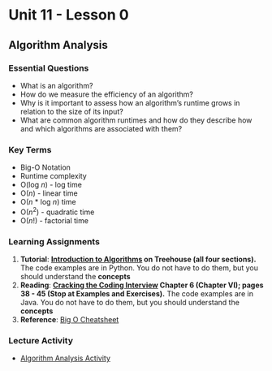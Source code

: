# Unit 11 - Lesson 0
## Algorithm Analysis

### Essential Questions
* What is an algorithm?
* How do we measure the efficiency of an algorithm?
* Why is it important to assess how an algorithm’s runtime grows in relation to the size of its input?
* What are common algorithm runtimes and how do they describe how and which algorithms are associated with them?

### Key Terms
* Big-O Notation
* Runtime complexity
* O(log _n_) - log time
* O(_n_) - linear time
* O(_n_ * log _n_) time
* O(_n_<sup>2</sup>) - quadratic time
* O(_n_!) - factorial time

### Learning Assignments
1. **Tutorial**: **[Introduction to Algorithms](https://teamtreehouse.com/library/introduction-to-algorithms) on Treehouse (all four sections).** The code examples are in Python. You do not have to do them, but you should understand the **concepts**
2. **Reading**: **[Cracking the Coding Interview](http://englishonlineclub.com/pdf/Cracking%20the%20Coding%20Interview%20-%20189%20Programming%20Questions%20and%20Solutions%20(6th%20Edition)%20[EnglishOnlineClub.com].pdf) Chapter 6 (Chapter VI); pages 38 - 45 (Stop at Examples and Exercises).** The code examples are in Java. You do not have to do them, but you should understand the **concepts**
3. **Reference**: [Big O Cheatsheet](https://www.bigocheatsheet.com/)

### Lecture Activity
* [Algorithm Analysis Activity](https://github.com/The-Marcy-Lab-School/se-unit-x-js/blob/master/lesson-0-big-o/algorithm_exploration_activity.md)
